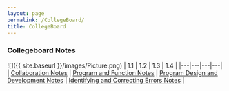 ```yaml
---
layout: page
permalink: /CollegeBoard/
title: CollegeBoard
---
```


### Collegeboard Notes

![]({{ site.baseurl }}/images/Picture.png)
| 1.1 | 1.2 | 1.3 | 1.4 |
|---|---|---|---|
| [Collaboration Notes](https://soham360.github.io/csp-fastpages/markdown/week%204/2022/09/20/Collegeboard-Notes.html) | [Program and Function Notes](https://soham360.github.io/csp-fastpages/week%205/collegeboard/2022/09/26/Program-Function-Notes.html) | [Program Design and Development Notes](https://soham360.github.io/csp-fastpages/week%206/collegeboard/2022/10/02/Program-Design-Development.html) | [Identifying and Correcting Errors Notes](https://soham360.github.io/csp-fastpages/markdown/2022/10/09/Identifying-and-Correcting-Errors.html) |